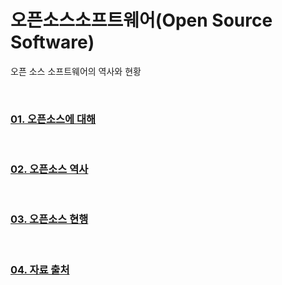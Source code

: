 # **오픈소스소프트웨어(Open Source Software)**
오픈 소스 소프트웨어의 역사와 현황

<br>

### [**01. 오픈소스에 대해**](01_About.md)

<br>

### [**02. 오픈소스 역사**](02_History.md)

<br>

### [**03. 오픈소스 현행**](03_Current.md)

<br>

### [**04. 자료 출처**](04_source.md)